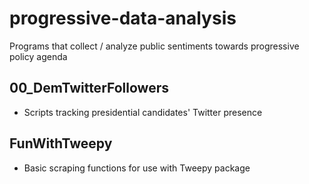 # progressive-data-analysis
Programs that collect / analyze public sentiments towards progressive policy agenda

## 00_DemTwitterFollowers
* Scripts tracking presidential candidates' Twitter presence


## FunWithTweepy
* Basic scraping functions for use with Tweepy package
